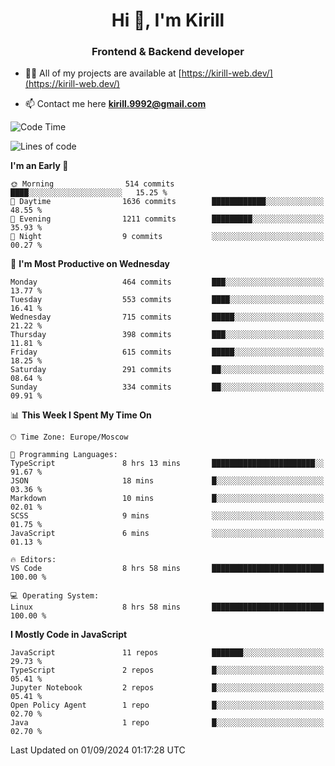 <h1 align="center">Hi 👋, I'm Kirill</h1>
<h3 align="center">Frontend & Backend developer</h3>

- 👨‍💻 All of my projects are available at [https://kirill-web.dev/](https://kirill-web.dev/)

- 📫 Contact me here **kirill.9992@gmail.com**











<!--START_SECTION:waka-->
![Code Time](http://img.shields.io/badge/Code%20Time-1%2C955%20hrs%2053%20mins-blue)

![Lines of code](https://img.shields.io/badge/From%20Hello%20World%20I%27ve%20Written-4.0%20million%20lines%20of%20code-blue)

**I'm an Early 🐤** 

```text
🌞 Morning                514 commits         ████░░░░░░░░░░░░░░░░░░░░░   15.25 % 
🌆 Daytime                1636 commits        ████████████░░░░░░░░░░░░░   48.55 % 
🌃 Evening                1211 commits        █████████░░░░░░░░░░░░░░░░   35.93 % 
🌙 Night                  9 commits           ░░░░░░░░░░░░░░░░░░░░░░░░░   00.27 % 
```
📅 **I'm Most Productive on Wednesday** 

```text
Monday                   464 commits         ███░░░░░░░░░░░░░░░░░░░░░░   13.77 % 
Tuesday                  553 commits         ████░░░░░░░░░░░░░░░░░░░░░   16.41 % 
Wednesday                715 commits         █████░░░░░░░░░░░░░░░░░░░░   21.22 % 
Thursday                 398 commits         ███░░░░░░░░░░░░░░░░░░░░░░   11.81 % 
Friday                   615 commits         █████░░░░░░░░░░░░░░░░░░░░   18.25 % 
Saturday                 291 commits         ██░░░░░░░░░░░░░░░░░░░░░░░   08.64 % 
Sunday                   334 commits         ██░░░░░░░░░░░░░░░░░░░░░░░   09.91 % 
```


📊 **This Week I Spent My Time On** 

```text
🕑︎ Time Zone: Europe/Moscow

💬 Programming Languages: 
TypeScript               8 hrs 13 mins       ███████████████████████░░   91.67 % 
JSON                     18 mins             █░░░░░░░░░░░░░░░░░░░░░░░░   03.36 % 
Markdown                 10 mins             █░░░░░░░░░░░░░░░░░░░░░░░░   02.01 % 
SCSS                     9 mins              ░░░░░░░░░░░░░░░░░░░░░░░░░   01.75 % 
JavaScript               6 mins              ░░░░░░░░░░░░░░░░░░░░░░░░░   01.13 % 

🔥 Editors: 
VS Code                  8 hrs 58 mins       █████████████████████████   100.00 % 

💻 Operating System: 
Linux                    8 hrs 58 mins       █████████████████████████   100.00 % 
```

**I Mostly Code in JavaScript** 

```text
JavaScript               11 repos            ███████░░░░░░░░░░░░░░░░░░   29.73 % 
TypeScript               2 repos             █░░░░░░░░░░░░░░░░░░░░░░░░   05.41 % 
Jupyter Notebook         2 repos             █░░░░░░░░░░░░░░░░░░░░░░░░   05.41 % 
Open Policy Agent        1 repo              █░░░░░░░░░░░░░░░░░░░░░░░░   02.70 % 
Java                     1 repo              █░░░░░░░░░░░░░░░░░░░░░░░░   02.70 % 
```




 Last Updated on 01/09/2024 01:17:28 UTC
<!--END_SECTION:waka-->
